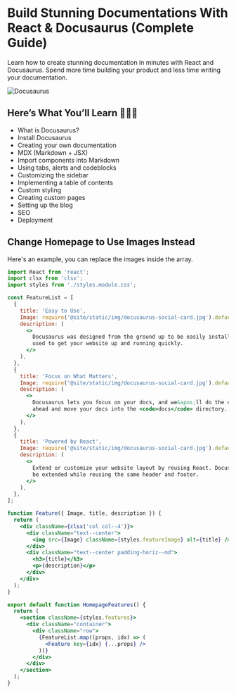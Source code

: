 # Build Stunning Documentations With React & Docusaurus (Complete Guide)

Learn how to create stunning documentation in minutes with React and Docusaurus. Spend more time building your product and less time writing your documentation.

![Docusaurus](https://user-images.githubusercontent.com/47107420/267978511-9f934544-0fc4-44e1-84a1-150a4d9539d2.png)

## Here’s What You’ll Learn 👨🏻‍💻

- What is Docusaurus?
- Install Docusaurus
- Creating your own documentation
- MDX (Markdown + JSX)
- Import components into Markdown
- Using tabs, alerts and codeblocks
- Customizing the sidebar
- Implementing a table of contents
- Custom styling
- Creating custom pages
- Setting up the blog
- SEO
- Deployment

## Change Homepage to Use Images Instead

Here's an example, you can replace the images inside the array.

```jsx
import React from 'react';
import clsx from 'clsx';
import styles from './styles.module.css';

const FeatureList = [
  {
    title: 'Easy to Use',
    Image: require('@site/static/img/docusaurus-social-card.jpg').default,
    description: (
      <>
        Docusaurus was designed from the ground up to be easily installed and
        used to get your website up and running quickly.
      </>
    ),
  },
  {
    title: 'Focus on What Matters',
    Image: require('@site/static/img/docusaurus-social-card.jpg').default,
    description: (
      <>
        Docusaurus lets you focus on your docs, and we&apos;ll do the chores. Go
        ahead and move your docs into the <code>docs</code> directory.
      </>
    ),
  },
  {
    title: 'Powered by React',
    Image: require('@site/static/img/docusaurus-social-card.jpg').default,
    description: (
      <>
        Extend or customize your website layout by reusing React. Docusaurus can
        be extended while reusing the same header and footer.
      </>
    ),
  },
];

function Feature({ Image, title, description }) {
  return (
    <div className={clsx('col col--4')}>
      <div className="text--center">
        <img src={Image} className={styles.featureImage} alt={title} />
      </div>
      <div className="text--center padding-horiz--md">
        <h3>{title}</h3>
        <p>{description}</p>
      </div>
    </div>
  );
}

export default function HomepageFeatures() {
  return (
    <section className={styles.features}>
      <div className="container">
        <div className="row">
          {FeatureList.map((props, idx) => (
            <Feature key={idx} {...props} />
          ))}
        </div>
      </div>
    </section>
  );
}
```
